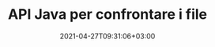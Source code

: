 ---
############################# Static ############################
layout: "product"
date: 2021-04-27T09:31:06+03:00
draft: false

product: "Comparison"
product_tag: "comparison"
platform: "Java"
platform_tag: "java"

############################# Head ############################
head_title: "API di confronto dei documenti Java | Confronta testo e stile di PDF Word Excel HTML"
head_description: "API Java Document Comparison per confrontare e unire Word Excel PPTX OpenOffice, Web, PDF, AutoCAD e altri formati di file. Confronta i documenti con le revisioni."

############################# Header ############################
title: "API Java per confrontare i file"
description: "Crea applicazioni Java per confrontare in modo efficace il contenuto dei file per le differenze in tutti i formati standard di file di documenti e immagini."
button:
    enable: true
    icon: "fas fa-arrow-down"
    label: "Scarica la prova gratuita"
    link: "https://downloads.groupdocs.com/comparison/java"

############################# SubMenu ############################
submenu:
    enable: true
    
    left:
        img_alt: "GroupDocs.Comparison per Java"
        image: "https://www.groupdocs.cloud/templates/groupdocs/images/product-logos/groupdocs-comparison-java.png"
        product: "GroupDocs.Comparison"
        platform: "Java"

    middle:
        button:
            # ciclo di pulsanti
            - link: "#overview"
              text: "Panoramica"

            # ciclo di pulsanti
            - link: "#features"
              text: "Caratteristiche"

            # ciclo di pulsanti
            - link: "#support"
              text: "Supporto"

            # ciclo di pulsanti
            - link: "https://products.groupdocs.app/comparison"
              text: "Demo dal vivo"

            # ciclo di pulsanti
            - link: "https://purchase.groupdocs.com/pricing/comparison/java"
              text: "Prezzi"

    right:
        link_download: "https://downloads.groupdocs.com/comparison"
        link_learn: "https://docs.groupdocs.com/comparison/java/"
        link_buy: "https://purchase.groupdocs.com"

############################# Overview ############################
overview:
    enable: true
    example_image: "/comparison/comparison-example.png"
    content: |
      
    more_overview:
      # more_overview_loop
      - title: "Cos'è GroupDocs.Comparison"
        content: "GroupDocs.Comparison per Java è l'API più flessibile e facile da usare per aiutarti a sviluppare applicazioni di confronto dei documenti nell'ambiente Java. Il controllo delle differenze e l'API di unione dei documenti ti consentono di rilevare modifiche e differenze nel contenuto, nonché in stile testo tra formati di documenti simili."

      # more_overview_loop
      - title: "Formati supportati"
        content: "La libreria GroupDocs.Comparison supporta il rilevamento delle differenze sia nel contenuto che nello stile del testo tra i formati di immagini e documenti più diffusi come PDF, HTML, e-mail Outlook, documenti Microsoft Office Word, fogli di calcolo Excel, presentazioni PowerPoint, OneNote, diagrammi Visio, testi, immagini png, gif e bmp oltre a centinaia di altri formati."
        
      # more_overview_loop
      - title: "Capacità di confronto"
        content: "Il confronto può essere eseguito per rilevare i cambiamenti nel contenuto di parole, paragrafi, tabelle o grafici e i loro stili e ti fornirà un documento di confronto che elenca un riepilogo delle differenze, il loro numero e il tipo di appartenenza. GroupDocs.Comparison for Java può facilmente estrarre informazioni di base sul documento di origine, confrontare e salvare documenti semplici, protetti da password e crittografati di vari formati attraverso un file o un flusso di dati."
        
      # more_overview_loop
      - title: "Documentazione ed esempi"
        content: "C'è già molta documentazione sull'utilizzo della libreria Comparison su diverse piattaforme con esempi di codice, quindi non devi pensare a come lavorare con GroupDocs.Comparison per l'API Java nella tua applicazione."
        
      # more_overview_loop
      - title: "Compatibilità"
        content: "GroupDocs.Comparison per Java non richiede l'installazione di alcun software esterno nel sistema. È compatibile con tutte le versioni di Java e supporta i sistemi operativi più diffusi (Windows, Linux, MacOS) in grado di eseguire l'ambiente runtime Java."
    examples:
      enable: true
      more_feature:
      # more_feature_loop
      - title: "Confronta facilmente i documenti utilizzando l'API Java"
        content: |
          Attraverso GroupDocs.Comparison per Java API puoi facilmente confrontare documenti di formati supportati per trovare differenze tra loro. L'esempio seguente mostra come confrontare due documenti Microsoft Word utilizzando Java:
          
          ```java
          try (Comparer comparer = new Comparer("D:\\source.pdf")) {
              comparer.add("D:\\target.pdf");
              comparer.compare("D:\\result.pdf");
          }
          ```
      # more_feature_loop
      - title: "Specifica il livello di dettaglio del confronto"
        content: "GroupDocs.Comparison per Java ti consente di confrontare i documenti a tre livelli di profondità. Puoi impostare l'intensità del confronto su bassa (confronta il testo parola per parola con precisione per la griglia di imaging = 50), media (confronta il testo carattere per carattere con precisione per la griglia dell'immagine = 100) o alta (confrontare il testo carattere per carattere con precisione per la griglia dell'immagine = 150)."

      # more_feature_loop
      - title: "Confronta lo stile del testo"
        content: "Insieme al contenuto del documento, GroupDocs.Comparison per l'API Java consente di confrontare anche lo stile del testo.

        È inoltre possibile confrontare il nome del carattere, la dimensione, il colore, lo stile (grassetto, corsivo, sottolineato, maiuscoletto e collegamenti ipertestuali) e, se applicabile, sotto il colore per verificare la differenza tra i documenti confrontati, mentre le parole e i caratteri vengono confrontati.

        Per il confronto dei paragrafi, è possibile confrontare anche l'allineamento, il rientro (rientro sinistro, rientro destro), la spaziatura (spazio dopo, spazio prima), il rientro prima riga e l'interlinea.

        Allo stesso modo, ove applicabile, è possibile confrontare anche altre sezioni di una pagina tramite GroupDocs.Comparison per l'API Java. Le sezioni includono la distanza del piè di pagina, i margini della pagina (sinistro, destro, superiore e inferiore), l'altezza della pagina, l'orientamento della pagina, il colore del bordo e lo spessore della linea."
      
    tabs:
      enable: true
      
      ## TAB ONE ##
      tab_one:
        description: |
          Di seguito è riportata una panoramica di GroupDocs.Comparison per Java:
      
        right:
          enable: true
          icon: "fab fa-html5"
          title: "Panoramica"
          content: |
            * Confronta contenuti e stili
            * Ottieni un riepilogo del confronto
            * Accetta/rifiuta modifiche in Word
            * Unisci e confronta 3 file di Word
            * Supporto per i flussi
            * Rilevamento del tipo di file tramite flusso
            * Confronta i file protetti
            * Confronta i file crittografati
            * Salva confronto come immagine
            * Confronta una pagina specifica in Word
            * Confronta filigrana in PDF
            * Applica/Scarta le modifiche
      
      ## TAB TWO ##
      tab_two:
        description: |
          GroupDocs.Comparison per Java supporta tutti i più diffusi [formati di file di documenti](https://docs.groupdocs.com/comparison/java/supported-document-formats/) tra cui: Microsoft Office, immagini, diagrammi e molti altri .
        left:
          enable: true
          table:
            # table loop
            - title: "Microsoft Office"
              content: |
                * **Word:** [DOC](https://products.groupdocs.com/comparison/java/doc/), [DOCX](https://products.groupdocs.com/comparison/java/docx/), [DOCM](https://products.groupdocs.com/comparison/java/docm/), [DOT](https://products.groupdocs.com/comparison/java/dot/), [DOTX](https://products.groupdocs.com/comparison/java/dotx/), [DOTM](https://products.groupdocs.com/comparison/java/dotm/), [RTF](https://products.groupdocs.com/comparison/java/rtf/), [TXT](https://products.groupdocs.com/comparison/java/txt/)
                * **Excel:** [XLS](https://products.groupdocs.com/comparison/java/xls/), [XLSX](https://products.groupdocs.com/comparison/java/xlsx/), [XLSM](https://products.groupdocs.com/comparison/java/xlsm/), [XLSB](https://products.groupdocs.com/comparison/java/xlsb/), [XLTM](https://products.groupdocs.com/comparison/java/xltm/), [XLT](https://products.groupdocs.com/comparison/java/xlt/), [XLTM](https://products.groupdocs.com/comparison/java/xltm/), [XLTX](https://products.groupdocs.com/comparison/java/xltx/), [XLAM](https://products.groupdocs.com/comparison/java/xlam/), [SXC](https://products.groupdocs.com/comparison/java/sxc/), [SpreadsheetML](https://products.groupdocs.com/comparison/java/xml/)
                * **PowerPoint:** [PPT](https://products.groupdocs.com/comparison/java/ppt/), [PPTX](https://products.groupdocs.com/comparison/java/pptx/), [PPS](https://products.groupdocs.com/comparison/java/pps/), [PPSX](https://products.groupdocs.com/comparison/java/ppsx/), [PPSM](https://products.groupdocs.com/comparison/java/ppsm/), [POT](https://products.groupdocs.com/comparison/java/pot/), [POTM](https://products.groupdocs.com/comparison/java/potm/), [POTX](https://products.groupdocs.com/comparison/java/potx/), [PPTM](https://products.groupdocs.com/comparison/java/pptm/)
                * **Visio:** [VSD](https://products.groupdocs.com/comparison/java/vsd/), [VDX](https://products.groupdocs.com/comparison/java/vdx/), [VSS](https://products.groupdocs.com/comparison/java/vss/), [VSSX](https://products.groupdocs.com/comparison/java/vssx/), [VSX](https://products.groupdocs.com/comparison/java/vsx/), [VST](https://products.groupdocs.com/comparison/java/vst/), [VSTX](https://products.groupdocs.com/comparison/java/vstx/), [VTX](https://products.groupdocs.com/comparison/java/vtx/), [VSDX](https://products.groupdocs.com/comparison/java/vsdx/), [VDW](https://products.groupdocs.com/comparison/java/vdw/), [VSTM](https://products.groupdocs.com/comparison/java/vstm/), [VSSM](https://products.groupdocs.com/comparison/java/vssm/), [VSDM](https://products.groupdocs.com/comparison/java/vsdm/)
                * **Outlook:** [MSG](https://products.groupdocs.com/comparison/java/msg/), [EML](https://products.groupdocs.com/comparison/java/eml/), [EMLX](https://products.groupdocs.com/comparison/java/emlx/), [PST](https://products.groupdocs.com/comparison/java/pst/), [OST](https://products.groupdocs.com/comparison/java/ost/)
                * **OneNote:** [ONE](https://products.groupdocs.com/comparison/java/one/)

        right:
          enable: true
          table:
            # table loop
            - title: "Altri Formati"
              content: |
                * **Linguaggi di programmazione**: [CS](https://products.groupdocs.com/comparison/java/cs/), [Java](https://products.groupdocs.com/comparison/java/java/), [CPP](https://products.groupdocs.com/comparison/java/cpp/), [JS](https://products.groupdocs.com/comparison/java/js/), [PY](https://products.groupdocs.com/comparison/java/py/), [RB](https://products.groupdocs.com/comparison/java/rb/), [PL](https://products.groupdocs.com/comparison/java/pl/), [ASM](https://products.groupdocs.com/comparison/java/asm/), [GROOVY](https://products.groupdocs.com/comparison/java/groovy/), [JSON](https://products.groupdocs.com/comparison/java/json/), [PHP](https://products.groupdocs.com/comparison/java/php/), [SQL](https://products.groupdocs.com/comparison/java/sql/), [LOG](https://products.groupdocs.com/comparison/java/log/), [DIFF](https://products.groupdocs.com/comparison/java/diff/), [LESS](https://products.groupdocs.com/comparison/java/less/), [SCALA](https://products.groupdocs.com/comparison/java/scala/)
                * **OpenDocument**: [ODT](https://products.groupdocs.com/comparison/java/odt/), [OTT](https://products.groupdocs.com/comparison/java/ott/), [ODS](https://products.groupdocs.com/comparison/java/ods/), [ODP](https://products.groupdocs.com/comparison/java/odp/), [OTP](https://products.groupdocs.com/comparison/java/otp/)
                * **Portable**: [PDF](https://products.groupdocs.com/comparison/java/pdf/), [MOBI](https://products.groupdocs.com/comparison/java/mobi/)
                * **AutoCAD**: [DXF](https://products.groupdocs.com/comparison/java/dxf/), [DWG](https://products.groupdocs.com/comparison/java/dwg/)
                * **Email**: [EML](https://products.groupdocs.com/comparison/java/eml/), [EMLX](https://products.groupdocs.com/comparison/java/emlx/), [MSG](https://products.groupdocs.com/comparison/java/msg/)
                * **Images**: [JPEG](https://products.groupdocs.com/comparison/java/jpeg/), [BMP](https://products.groupdocs.com/comparison/java/bmp/), [PNG](https://products.groupdocs.com/comparison/java/png/), [GIF](https://products.groupdocs.com/comparison/java/gif/), [DCM](https://products.groupdocs.com/comparison/java/dcm/), [DICOM](https://products.groupdocs.com/comparison/java/dicom/), [DjVu](https://products.groupdocs.com/comparison/java/djvu/)
                * **Web**: [HTM](https://products.groupdocs.com/comparison/java/htm/), [HTML](https://products.groupdocs.com/comparison/java/html/), [MHTML](https://products.groupdocs.com/comparison/java/mhtml/)
                * **Text**: [TXT](https://products.groupdocs.com/comparison/java/txt/)

      ## TAB THREE ##
      tab_three:
        description: |
          GroupDocs.Comparison per Java supporta i seguenti sistemi operativi, framework e gestori di pacchetti:
      
        left:
          enable: true
          table:
            # ciclo di tabella
            - icon: "fab fa-windows"
              title: "Sistemi operativi"
              content: |
                * Microsoft Windows Desktop
                * Microsoft Windows Server
                * Linux
                * MacOS

            # ciclo di tabella
            - icon: "fas fa-code"
              title: "Framework supportati"
              content: |
                * Java 7 (1.7) e versioni successive

        right:
          enable: true
          table:
            # ciclo di tabella
            - icon: "fas fa-cogs"
              title: "Ambienti di sviluppo"
              content: |
                * NetBeans
                * IntelliJ IDEA
                * Eclipse
            # ciclo di tabella
            - icon: "fas fa-tools"
              title: "Crea strumento di automazione"
              content: |
                * Maven

############################# Features ############################
features:
    enable: true
    title: "GroupDocs.Comparison per le funzionalità Java"

    feature:
      # ciclo di funzionalità
      - icon: "fas fa-copy"
        content: "[Confronta e identifica le modifiche sia nel contenuto che nello stile del testo](https://docs.groupdocs.com/comparison/java/compare-documents/)"

      # ciclo di funzionalità
      - icon: "fas fa-eye"
        content: "[Salva elenco di confronto riepilogativo sui documenti confrontati](https://docs.groupdocs.com/comparison/java/get-extended-information-on-the-summary-page/)"

      # ciclo di funzionalità
      - icon: "fas fa-bolt"
        content: "[Confronta pagine specifiche di documenti Word](https://docs.groupdocs.com/comparison/java/accept-or-reject-detected-changes/)"
      
      # ciclo di funzionalità
      - icon: "fas fa-file-powerpoint"
        content: "[Unisci fino a 3 file Microsoft Word da confrontare con il supporto per \"Revisioni\"](https://docs.groupdocs.com/comparison/java/compare-multiple-documents-with-specific-compare-settings/)"

      # ciclo di funzionalità
      - icon: "fas fa-code"
        content: "[Individua facilmente quali modifiche provengono da quale documento durante il confronto](https://docs.groupdocs.com/comparison/java/get-list-of-changes/)"

      # ciclo di funzionalità
      - icon: "fas fa-cloud"
        content: "[Supporto per la lettura dei documenti di origine e l'invio del documento risultante tramite flussi](https://docs.groupdocs.com/comparison/java/load-file-from-stream/)"

      # ciclo di funzionalità
      - icon: "fas fa-remove-format"
        content: "[Rileva il tipo di formato del file durante il recupero dallo stream](https://docs.groupdocs.com/comparison/java/get-file-info/)"

      # ciclo di funzionalità
      - icon: "fas fa-comment-slash"
        content: "[Confronta documenti protetti da password](https://docs.groupdocs.com/comparison/java/load-password-protected-documents/)"

      # ciclo di funzionalità
      - icon: "fas fa-location-arrow"
        content: "[Salva il risultato del confronto come immagine](https://docs.groupdocs.com/comparison/java/generate-document-pages-preview/)"

      # ciclo di funzionalità
      - icon: "fas fa-border-all"
        content: "[Confronta diversi formati di file come immagine](https://docs.groupdocs.com/comparison/java/generate-document-pages-preview/)"

      # ciclo di funzionalità
      - icon: "fas fa-wrench"
        content: "[Confronta le filigrane nei documenti PDF](https://docs.groupdocs.com/comparison/java/how-to-spot-photos-differences-in-java-or-kotlin/)"

      # ciclo di funzionalità
      - icon: "fas fa-columns"
        content: "[Confronta i documenti da file o stream e invia il documento dei risultati tramite stream o file](https://docs.groupdocs.com/comparison/java/load-file-from-stream/)"

      # ciclo di funzionalità
      - icon: "fas fa-file-word"
        content: "[Accetta o annulla modifiche dopo il confronto di file Word, PDF o Excel](https://docs.groupdocs.com/comparison/java/accept-or-reject-detected-changes/)"

      # ciclo di funzionalità
      - icon: "fas fa-envelope"
        content: "[Confronta i documenti crittografati tramite file o flusso](https://docs.groupdocs.com/comparison/java/load-file-from-stream/)"

      # ciclo di funzionalità
      - icon: "fas fa-print"
        content: "[Opzione di licenza misurata per operazioni di confronto](https://docs.groupdocs.com/comparison/java/evaluation-limitations-and-licensing-of-groupdocs-comparison/)"

      # ciclo di funzionalità
      - icon: "fas fa-file-archive"
        content: "[Evidenzia il testo per le modifiche contrassegnate durante il confronto di documenti PDF, Word, Excel, PowerPoint e note](https://docs.groupdocs.com/comparison/java/customize-changes-styles/)"

      # ciclo di funzionalità
      - icon: "fas fa-lock"
        content: "[Calcola le coordinate corrette delle modifiche in PDF, diapositive PowerPoint e diagrammi](https://docs.groupdocs.com/comparison/java/get-changes-coordinates/)"

      # ciclo di funzionalità
      - icon: "fas fa-file-code"
        content: "[Confronta più (più di due) PDF, Excel, OneNote, diagrammi, e-mail e documenti di testo](https://docs.groupdocs.com/comparison/java/compare-multiple-documents/)"
      
      # ciclo di funzionalità
      - icon: "fas fa-fill-drip"
        content: "[Confronta intestazione e piè di pagina dei formati di file supportati](https://docs.groupdocs.com/comparison/net/how-to-select-options-for-flexible-comparing/)"

      # ciclo di funzionalità
      - icon: "fas fa-file-excel"
        content: "[Confronta documenti e salva pagine di documenti di diversi formati come immagini](https://docs.groupdocs.com/comparison/java/generate-document-pages-preview/)"

############################# Support ############################
support:
    enable: true

############################# Solutions ############################
solutions:
    enable: true
    title: "GroupDocs.Comparison offre API per la visualizzazione di documenti per altri ambienti di sviluppo popolari"

    solution:
        # ciclo di soluzione
        - img_alt: "GroupDocs.Comparison per .NET"
          image: "https://www.groupdocs.cloud/templates/groupdocs/images/product-logos/groupdocs-comparison-net.png"
          product: "GroupDocs.Comparison"
          platform: ".NET"
          link: "/comparison/net/"

############################# Back to top ###############################
back_to_top:
  enable: true
---
